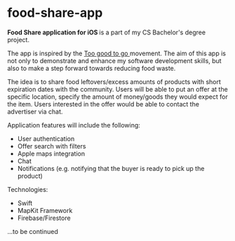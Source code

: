 # food-share-app
<b>Food Share application for iOS </b> is a part of my CS Bachelor's degree project.

The app is inspired by the <a href ="https://toogoodtogo.org/en/movement"> Too good to go </a> movement. The aim of this app is not only to demonstrate and enhance my software development skills, but also to make a step forward towards reducing food waste. 

The idea is to share food leftovers/excess amounts of products with short expiration dates with the community. Users will be able to put an offer at the specific location, specify the amount of money/goods they would expect for the item. Users interested in the offer would be able to contact the advertiser via chat. 

Application features will include the following:
<ul>
  <li> User authentication </li>
  <li> Offer search with filters </li>
  <li> Apple maps integration </li>
  <li> Chat </li>
  <li> Notifications (e.g. notifying that the buyer is ready to pick up the product)</li>
</ul>

Technologies:
<ul>
  <li> Swift </li>
  <li> MapKit Framework</li>
  <li> Firebase/Firestore </li>
</ul>


...to be continued


